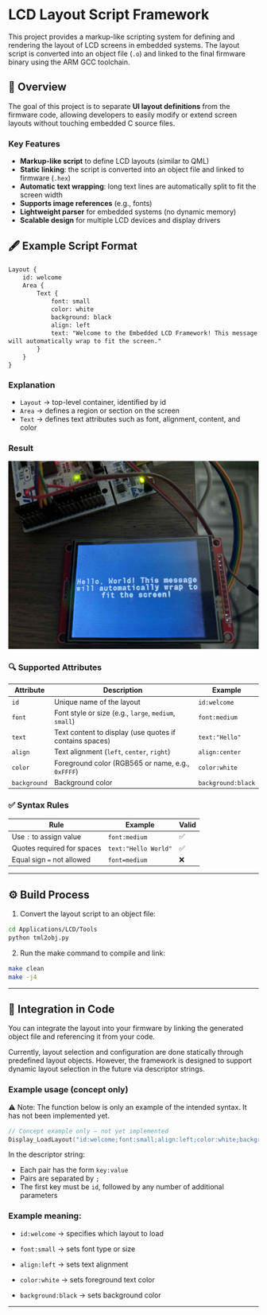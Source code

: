 # LCD Layout Script Framework

This project provides a markup-like scripting system for defining and rendering the layout of LCD screens in embedded systems.
The layout script is converted into an object file (`.o`) and linked to the final firmware binary using the ARM GCC toolchain.

## 🧩 Overview

The goal of this project is to separate **UI layout definitions** from the firmware code, allowing developers to easily modify or extend screen layouts without touching embedded C source files.

### Key Features
- **Markup-like script** to define LCD layouts (similar to QML)
- **Static linking**: the script is converted into an object file and linked to firmware (`.hex`)
- **Automatic text wrapping**: long text lines are automatically split to fit the screen width
- **Supports image references** (e.g., fonts)
- **Lightweight parser** for embedded systems (no dynamic memory)
- **Scalable design** for multiple LCD devices and display drivers

## 🖋️ Example Script Format

```text
Layout {
    id: welcome
    Area {
        Text {
            font: small
            color: white
            background: black
            align: left
            text: "Welcome to the Embedded LCD Framework! This message will automatically wrap to fit the screen."
        }
    }
}
```

### Explanation
- `Layout` → top-level container, identified by id
- `Area` → defines a region or section on the screen
- `Text` → defines text attributes such as font, alignment, content, and color

### Result

![image](Applications/LCD/images/example.jpg)

### 🔍 Supported Attributes

| Attribute    | Description                                           | Example                |
|--------------|-------------------------------------------------------|------------------------|
| `id`         | Unique name of the layout                             | `id:welcome`           |
| `font`       | Font style or size (e.g., `large`, `medium`, `small`) | `font:medium`          |
| `text`       | Text content to display (use quotes if contains spaces)| `text:"Hello"`         |
| `align`      | Text alignment (`left`, `center`, `right`)            | `align:center`         |
| `color`      | Foreground color (RGB565 or name, e.g., `0xFFFF`)     | `color:white`          |
| `background` | Background color                                      | `background:black`     |


### ✅ Syntax Rules

| Rule          | Example                                       | Valid         |
|---------------|-----------------------------------------------|---------------|
| Use `:` to assign value       | `font:medium`                 | ✅            |
| Quotes required for spaces    | `text:"Hello World"`          | ✅            |
| Equal sign `=` not allowed    | `font=medium`                 | ❌            |

---

## ⚙️ Build Process

1. Convert the layout script to an object file:
```bash
cd Applications/LCD/Tools
python tml2obj.py
```

2. Run the make command to compile and link:
```bash
make clean
make -j4
```

---

## 🧩 Integration in Code

You can integrate the layout into your firmware by linking the generated object file and referencing it from your code.

Currently, layout selection and configuration are done statically through predefined layout objects.
However, the framework is designed to support dynamic layout selection in the future via descriptor strings.

### Example usage (concept only)

⚠️ Note: The function below is only an example of the intended syntax. It has not been implemented yet.

```c
// Concept example only — not yet implemented
Display_LoadLayout("id:welcome;font:small;align:left;color:white;background:black");
```

In the descriptor string:

- Each pair has the form `key:value`
- Pairs are separated by `;`
- The first key must be `id`, followed by any number of additional parameters

### Example meaning:

- `id:welcome` → specifies which layout to load

- `font:small` → sets font type or size

- `align:left` → sets text alignment

- `color:white` → sets foreground text color

- `background:black` → sets background color
---

